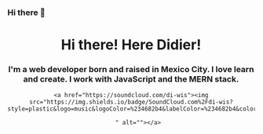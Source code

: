 ### Hi there 👋
<div align="center">
   <h1 align = "center">
    Hi there! Here Didier!
   </h1> 
   <h3 align="center">
    I'm a web developer born and raised in Mexico City. I love learn and create. I work with JavaScript and the MERN stack. 
   </h3>
<div>


    <a href="https://soundcloud.com/di-wis"><img src="https://img.shields.io/badge/SoundCloud.com%2Fdi-wis?style=plastic&logo=music&logoColor=%234682b4&labelColor=%234682b4&color=%234682b4

        " alt=""></a>
   </div>

<!--
**didierlp/didierlp** is a ✨ _special_ ✨ repository because its `README.md` (this file) appears on your GitHub profile.

Here are some ideas to get you started:

- 🔭 I’m currently working on ...
- 🌱 I’m currently learning ...
- 👯 I’m looking to collaborate on ...
- 🤔 I’m looking for help with ...
- 💬 Ask me about ...
- 📫 How to reach me: ...
- 😄 Pronouns: ...
- ⚡ Fun fact: ...
-->
